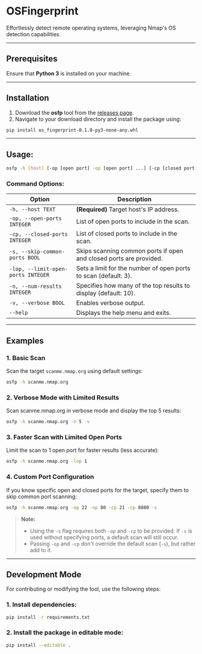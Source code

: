 # OSFingerprint  
Effortlessly detect remote operating systems, leveraging Nmap's OS detection capabilities.  

---

## Prerequisites  
Ensure that **Python 3** is installed on your machine.  

---

## Installation  
1. Download the **osfp** tool from the [releases page](https://github.com/michalbarer/OSFingerprint/releases/download/v0.1.0/os_fingerprint-0.1.0-py3-none-any.whl).  
2. Navigate to your download directory and install the package using:  
```bash
pip install os_fingerprint-0.1.0-py3-none-any.whl
 ```
---
## Usage:
```bash
osfp -h [host] [-op [open port] -op [open port] ...] [-cp [closed port] -cp [closed port] ...] [-s] [-lop [port scan limit]] [-n [number of results]] [-v]
```

### Command Options:  
| Option                             | Description                                                                                  |  
|------------------------------------|----------------------------------------------------------------------------------------------|  
| `-h, --host TEXT`                  | **(Required)** Target host's IP address.                                                    |  
| `-op, --open-ports INTEGER`        | List of open ports to include in the scan.                                                  |  
| `-cp, --closed-ports INTEGER`      | List of closed ports to include in the scan.                                                |  
| `-s, --skip-common-ports BOOL`     | Skips scanning common ports if open and closed ports are provided.                          |  
| `-lop, --limit-open-ports INTEGER` | Sets a limit for the number of open ports to scan (default: 3).                             |  
| `-n, --num-results INTEGER`        | Specifies how many of the top results to display (default: 10).                             |  
| `-v, --verbose BOOL`               | Enables verbose output.                                                                     |  
| `--help`                           | Displays the help menu and exits.                                                           |  

---
## Examples  
### 1. Basic Scan  
Scan the target `scanme.nmap.org` using default settings:  
```bash
osfp -h scanme.nmap.org
````

### 2. Verbose Mode with Limited Results
Scan scanme.nmap.org in verbose mode and display the top 5 results:
```bash
osfp -h scanme.nmap.org -n 5 -v
```

### 3. Faster Scan with Limited Open Ports
Limit the scan to 1 open port for faster results (less accurate):
```bash
osfp -h scanme.nmap.org -lop 1
```

### 4. Custom Port Configuration
If you know specific open and closed ports for the target, specify them to skip common port scanning:
```bash
osfp -h scanme.nmap.org -op 22 -op 80 -cp 21 -cp 8080 -s
```
> **Note:**  
> - Using the `-s` flag requires both `-op` and `-cp` to be provided. If `-s` is used without specifying ports, a default scan will still occur.  
> - Passing `-op` and `-cp` don't override the default scan (`-s`), but rather add to it.


---
## Development Mode  
For contributing or modifying the tool, use the following steps:  

### 1. Install dependencies:  
```bash
pip install -r requirements.txt
```
### 2. Install the package in editable mode:  
```bash
pip install --editable .
```